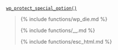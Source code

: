 <p><code><a href="https://developer.wordpress.org/reference/functions/wp_protect_special_option/">wp_protect_special_option()</a></code></p>

<blockquote>

{% include functions/wp_die.md %}

{% include functions/__.md %}

{% include functions/esc_html.md %}

</blockquote>
